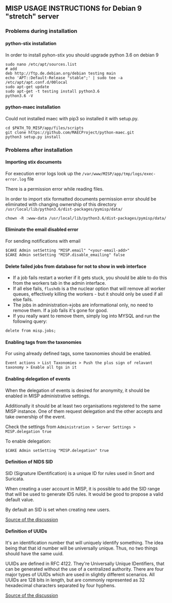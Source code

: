 MISP USAGE INSTRUCTIONS for Debian 9 "stretch" server
-----------------------------------------------------

### Problems during installation
#### python-stix installation
In order to install pyhon-stix you should upgrade python 3.6 on debian 9
```
sudo nano /etc/apt/sources.list
# add
deb http://ftp.de.debian.org/debian testing main
echo 'APT::Default-Release "stable";' | sudo tee -a /etc/apt/apt.conf.d/00local
sudo apt-get update
sudo apt-get -t testing install python3.6
python3.6 -V
```
#### python-maec installation
Could not installed maec with pip3 so installed it with setup.py.
```
cd $PATH_TO_MISP/app/files/scripts
git clone https://github.com/MAECProject/python-maec.git
python3 setup.py install
```

### Problems after installation
#### Importing stix documents
For execution error logs look up the `/var/www/MISP/app/tmp/logs/exec-error.log` file

There is a permission error while reading files.

In order to import stix formatted documents permission error should be eliminated with changing ownership of this directory `/usr/local/lib/python3.6/dist-packages/pymisp/data/`

```
chown -R :www-data /usr/local/lib/python3.6/dist-packages/pymisp/data/
```

#### Eliminate the email disabled error
For sending notifications with email
```
$CAKE Admin setSetting "MISP.email" "<your-email-add>"
$CAKE Admin setSetting "MISP.disable_emailing" false
```

#### Delete failed jobs from database for not to show in web interface
- If a job fails restart a worker if it gets stuck, you should be able to do this from the workers tab in the admin interface.
- If all else fails, `flushdb` is a the nuclear option that will remove all worker queues, effectively killing the workers - but it should only be used if all else fails.
- The jobs in administration->jobs are informational only, no need to remove them. If a job fails it's gone for good.
- If you really want to remove them, simply log into MYSQL and run the following query:
```
delete from misp.jobs;
```
#### Enabling tags from the taxonomies
For using already defined tags, some taxonomies should be enabled.
```
Event actions > List Taxonomies > Push the plus sign of relavant taxonomy > Enable all tgs in it
```

#### Enabling delegation of events
When the delegation of events is desired for anonymity, it should be enabled in MISP administrative settings.

Additionally it should be at least two organisations registered to the same MISP instance. One of them request delegation and the other accepts and take ownership of the event.

Check the settings from `Administration > Server Settings > MISP.delegation true`

To enable delegation:

```
$CAKE Admin setSetting "MISP.delegation" true
```
#### Definition of NIDS SID
SID (Signature IDentification) is a unique ID for rules used in Snort and Suricata.

When creating a user account in MISP, it is possible to add the SID range that will be used to generate IDS rules. It would be good to propose a valid default value.

By default an SID is set when creating new users.

[Source of the discussion](https://github.com/MISP/MISP/issues/538)

#### Definition of UUIDs

It's an identification number that will uniquely identify something. The idea being that that id number will be universally unique. Thus, no two things should have the same uuid.

UUIDs are defined in RFC 4122. They're Universally Unique IDentifiers, that can be generated without the use of a centralized authority. There are four major types of UUIDs which are used in slightly different scenarios. All UUIDs are 128 bits in length, but are commonly represented as 32 hexadecimal characters separated by four hyphens.

[Source of the discussion](https://stackoverflow.com/questions/292965/what-is-a-uuid)
